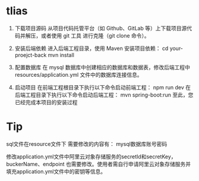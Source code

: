 # tlias
1. 下载项目源码
从项目代码托管平台（如 Github、GitLab 等）上下载项目源代码并解压，或者使用 git 工具 进行克隆（git clone 命令）。

2. 安装后端依赖
进入后端工程目录，使用 Maven 安装项目依赖：    cd your-proejct-back mvn install

3. 配置数据库
在 mysql 数据库中创建相应的数据库和数据表，修改后端工程中 resources/application.yml 文件中的数据库连接信息。

4. 启动项目
在前端工程根目录下执行以下命令启动前端工程：    npm run dev 在后端工程目录下执行以下命令启动后端工程：    mvn spring-boot:run 至此，您已经完成本项目的安装过程

# Tip
sql文件在resource文件下 需要修改的内容有：
mysql数据库账号密码

修改application.yml文件中阿里云对象存储服务的secretId和secretKey，buckerName、endpoint 也需要修改。使用者需自行申请阿里云对象存储服务并填充application.yml文件中的密钥等信息。
